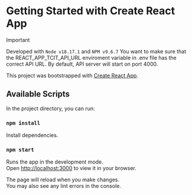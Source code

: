 # Getting Started with Create React App
> [!IMPORTANT]  
> Developed with `Node v18.17.1` and `NPM v9.6.7`
> You want to make sure that the REACT_APP_TCIT_API_URL enviroment variable in .env file has the correct API URL. By default, API server will start on port 4000.

This project was bootstrapped with [Create React App](https://github.com/facebook/create-react-app).

## Available Scripts

In the project directory, you can run:

### `npm install`

Install dependencies.

### `npm start`

Runs the app in the development mode.\
Open [http://localhost:3000](http://localhost:3000) to view it in your browser.

The page will reload when you make changes.\
You may also see any lint errors in the console.
